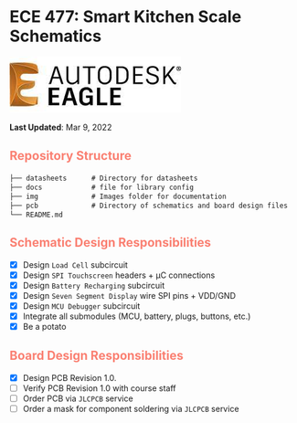 # **ECE 477: Smart Kitchen Scale Schematics**

![EAGLE PCB Design Tool](img/eagle.jpg)

**Last Updated**: Mar 9, 2022

<h2 style="color: salmon" > <b> Repository Structure </b> </h2>

```
├── datasheets      # Directory for datasheets
├── docs            # file for library config
├── img             # Images folder for documentation
├── pcb             # Directory of schematics and board design files
└── README.md       

```

<h2 style="color: salmon" > <b> Schematic Design Responsibilities </b> </h2>

- [x] Design `Load Cell` subcircuit
- [x] Design `SPI Touchscreen` headers + &mu;C connections
- [x] Design `Battery Recharging` subcircuit
- [x] Design `Seven Segment Display` wire SPI pins + VDD/GND
- [x] Design `MCU Debugger` subcircuit
- [x] Integrate all submodules (MCU, battery, plugs, buttons, etc.)
- [x] Be a potato

<h2 style="color: salmon" > <b> Board Design Responsibilities </b> </h2>

- [x] Design PCB Revision 1.0.
- [ ] Verify PCB Revision 1.0 with course staff
- [ ] Order PCB via `JLCPCB` service
- [ ] Order a mask for component soldering via `JLCPCB` service
